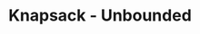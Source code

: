 ---
title: Knapsack - Unbounded
number: 22
time: 2022-03-18 12:00
location: Graham Hall 210
notes:
slides_pdf:
slide_ppt:
textbook:
---